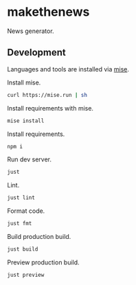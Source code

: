 # makethenews

News generator.



## Development

Languages and tools are installed via [mise][mise].

Install mise.

```bash
curl https://mise.run | sh
```

Install requirements with mise.

```bash
mise install
```

Install requirements.

```bash
npm i
```

Run dev server.

```bash
just
```

Lint.

```bash
just lint
```

Format code.

```bash
just fmt
```

Build production build.

```bash
just build
```

Preview production build.

```bash
just preview
```



[mise]: https://github.com/jdx/mise
